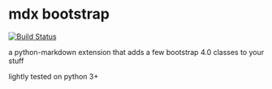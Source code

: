 # mdx bootstrap

[![Build Status](https://travis-ci.org/stillmatic/mdx_bootstrap.svg?branch=master)](https://travis-ci.org/stillmatic/mdx_bootstrap)

a python-markdown extension that adds a few bootstrap 4.0 classes to your stuff

lightly tested on python 3+
